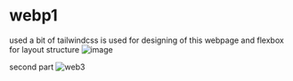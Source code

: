 # webp1
used a bit of tailwindcss is used for designing of this webpage and flexbox for layout structure
![image](https://github.com/user-attachments/assets/14d6473b-7f84-4ad0-8226-bad1f91e4350)

second part
![web3](https://github.com/user-attachments/assets/bacdb1fd-399f-45b6-bead-64e667521c92)



